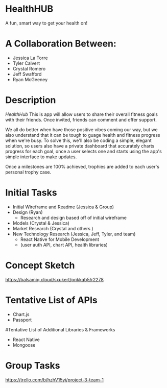 # HealthHUB
A fun, smart way to get your health on!

# A Collaboration Between:
- Jessica La Torre
- Tyler Calvert
- Crystal Romero
- Jeff Swafford
- Ryan McGeeney

# Description
*HealthHub* 
This is app will allow users to share their overall fitness goals with their friends. Once invited, friends can comment and offer support. 

We all do better when have those positive vibes coming our way, but we also understand that it can be tough to guage health and fitness progress when we're busy. To solve this, we'll also be coding a simple, elegant solution, so users also have a private dashboard that accurately charts progress for each goal, once a user selects one and starts using the app's simple interface to make updates. 

Once a milestones are 100% achieved, trophies are added to each user's personal trophy case.

# Initial Tasks
- Initial Wireframe and Readme (Jessica & Group)
- Design (Ryan)
    - Research and design based off of initial wireframe
- Models (Crystal & Jessica)
- Market Research (Crystal and others )
- New Technology Research (Jessica, Jeff, Tyler, and team)
    - React Native for Mobile Development
    - (user auth API, chart API, health libraries)

# Concept Sketch 
https://balsamiq.cloud/sxukert/pnkkqb5/r2278

# Tentative List of APIs
* Chart.js
* Passport

#Tentative List of Additional Libraries & Frameworks
* React Native
* Mongoose

# Group Tasks
https://trello.com/b/hzhV15yi/project-3-team-1




